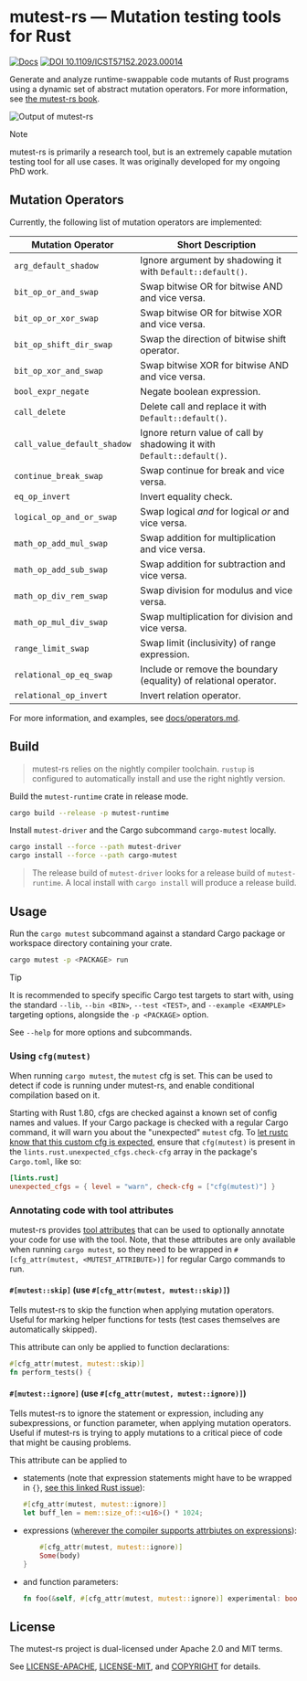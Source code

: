 # mutest-rs &mdash; Mutation testing tools for Rust

[![Docs](https://img.shields.io/badge/mutest.rs-black?logo=mdbook)](https://mutest.rs)
[![DOI 10.1109/ICST57152.2023.00014](https://img.shields.io/badge/10.1109%2FICST57152.2023.00014-black?logo=DOI)](https://doi.org/10.1109/ICST57152.2023.00014)

Generate and analyze runtime-swappable code mutants of Rust programs using a dynamic set of abstract mutation operators. For more information, see [the mutest-rs book](https://mutest.rs).

![Output of mutest-rs](docs/res/output.png)

> [!NOTE]
> mutest-rs is primarily a research tool, but is an extremely capable mutation testing tool for all use cases. It was originally developed for my ongoing PhD work.

## Mutation Operators

Currently, the following list of mutation operators are implemented:

| Mutation Operator           | Short Description                                                      |
| --------------------------- | ---------------------------------------------------------------------- |
| `arg_default_shadow`        | Ignore argument by shadowing it with `Default::default()`.             |
| `bit_op_or_and_swap`        | Swap bitwise OR for bitwise AND and vice versa.                        |
| `bit_op_or_xor_swap`        | Swap bitwise OR for bitwise XOR and vice versa.                        |
| `bit_op_shift_dir_swap`     | Swap the direction of bitwise shift operator.                          |
| `bit_op_xor_and_swap`       | Swap bitwise XOR for bitwise AND and vice versa.                       |
| `bool_expr_negate`          | Negate boolean expression.                                             |
| `call_delete`               | Delete call and replace it with `Default::default()`.                  |
| `call_value_default_shadow` | Ignore return value of call by shadowing it with `Default::default()`. |
| `continue_break_swap`       | Swap continue for break and vice versa.                                |
| `eq_op_invert`              | Invert equality check.                                                 |
| `logical_op_and_or_swap`    | Swap logical *and* for logical *or* and vice versa.                    |
| `math_op_add_mul_swap`      | Swap addition for multiplication and vice versa.                       |
| `math_op_add_sub_swap`      | Swap addition for subtraction and vice versa.                          |
| `math_op_div_rem_swap`      | Swap division for modulus and vice versa.                              |
| `math_op_mul_div_swap`      | Swap multiplication for division and vice versa.                       |
| `range_limit_swap`          | Swap limit (inclusivity) of range expression.                          |
| `relational_op_eq_swap`     | Include or remove the boundary (equality) of relational operator.      |
| `relational_op_invert`      | Invert relation operator.                                              |

For more information, and examples, see [docs/operators.md](docs/operators.md).

## Build

> mutest-rs relies on the nightly compiler toolchain. `rustup` is configured to automatically install and use the right nightly version.

Build the `mutest-runtime` crate in release mode.

```sh
cargo build --release -p mutest-runtime
```

Install `mutest-driver` and the Cargo subcommand `cargo-mutest` locally.

```sh
cargo install --force --path mutest-driver
cargo install --force --path cargo-mutest
```

> The release build of `mutest-driver` looks for a release build of `mutest-runtime`. A local install with `cargo install` will produce a release build.

## Usage

Run the `cargo mutest` subcommand against a standard Cargo package or workspace directory containing your crate.

```sh
cargo mutest -p <PACKAGE> run
```

> [!TIP]
> It is recommended to specify specific Cargo test targets to start with, using the standard `--lib`, `--bin <BIN>`, `--test <TEST>`, and `--example <EXAMPLE>` targeting options, alongside the `-p <PACKAGE>` option.

See `--help` for more options and subcommands.

### Using `cfg(mutest)`

When running `cargo mutest`, the `mutest` cfg is set. This can be used to detect if code is running under mutest-rs, and enable conditional compilation based on it.

Starting with Rust 1.80, cfgs are checked against a known set of config names and values. If your Cargo package is checked with a regular Cargo command, it will warn you about the "unexpected" `mutest` cfg. To [let rustc know that this custom cfg is expected](https://blog.rust-lang.org/2024/05/06/check-cfg.html#expecting-custom-cfgs), ensure that `cfg(mutest)` is present in the `lints.rust.unexpected_cfgs.check-cfg` array in the package's `Cargo.toml`, like so:

```toml
[lints.rust]
unexpected_cfgs = { level = "warn", check-cfg = ["cfg(mutest)"] }
```

### Annotating code with tool attributes

mutest-rs provides [tool attributes](https://doc.rust-lang.org/reference/attributes.html#tool-attributes) that can be used to optionally annotate your code for use with the tool. Note, that these attributes are only available when running `cargo mutest`, so they need to be wrapped in `#[cfg_attr(mutest, <MUTEST_ATTRIBUTE>)]` for regular Cargo commands to run.

#### `#[mutest::skip]` (use `#[cfg_attr(mutest, mutest::skip)]`)

Tells mutest-rs to skip the function when applying mutation operators. Useful for marking helper functions for tests (test cases themselves are automatically skipped).

This attribute can only be applied to function declarations:
```rs
#[cfg_attr(mutest, mutest::skip)]
fn perform_tests() {
```

#### `#[mutest::ignore]` (use `#[cfg_attr(mutest, mutest::ignore)]`)

Tells mutest-rs to ignore the statement or expression, including any subexpressions, or function parameter, when applying mutation operators. Useful if mutest-rs is trying to apply mutations to a critical piece of code that might be causing problems.

This attribute can be applied to
* statements (note that expression statements might have to be wrapped in `{}`, [see this linked Rust issue](https://github.com/rust-lang/rust/issues/59144)):
  ```rs
  #[cfg_attr(mutest, mutest::ignore)]
  let buff_len = mem::size_of::<u16>() * 1024;
  ```
* expressions ([wherever the compiler supports attrbiutes on expressions](https://doc.rust-lang.org/reference/expressions.html#expression-attributes)):
  ```rs
      #[cfg_attr(mutest, mutest::ignore)]
      Some(body)
  }
   ```
* and function parameters:
  ```rs
  fn foo(&self, #[cfg_attr(mutest, mutest::ignore)] experimental: bool) {
  ```

## License

The mutest-rs project is dual-licensed under Apache 2.0 and MIT terms.

See [LICENSE-APACHE](LICENSE-APACHE), [LICENSE-MIT](LICENSE-MIT), and [COPYRIGHT](COPYRIGHT) for details.
